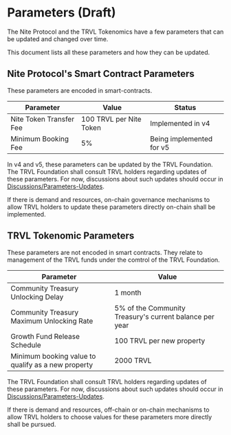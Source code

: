 # Parameters (Draft)

The Nite Protocol and the TRVL Tokenomics have a few parameters that can be updated and changed over time.

This document lists all these parameters and how they can be updated.


## Nite Protocol's Smart Contract Parameters

These parameters are encoded in smart-contracts.

| Parameter                   | Value                       |  Status                   |
| ---                         | ---                         |  ---                      |
| Nite Token Transfer Fee     | 100 TRVL per Nite Token     |  Implemented in v4        |
| Minimum Booking Fee         | 5%                          |  Being implemented for v5 |

In v4 and v5, these parameters can be updated by the TRVL Foundation.
The TRVL Foundation shall consult TRVL holders regarding updates of these parameters. 
For now, discussions about such updates should occur in [Discussions/Parameters-Updates](https://github.com/orgs/NiteProtocol/discussions/categories/parameter-updates).

If there is demand and resources, on-chain governance mechanisms to allow TRVL holders to update these parameters directly on-chain shall be implemented.


## TRVL Tokenomic Parameters

These parameters are not encoded in smart contracts. They relate to management of the TRVL funds under the comtrol of the TRVL Foundation.

| Parameter                                           | Value                                                           |
| ---                                                 | ---                                                             | 
| Community Treasury Unlocking Delay                  | 1 month                                                         | 
| Community Treasury Maximum Unlocking Rate           | 5% of the Community Treasury's current balance per year         |
| Growth Fund Release Schedule                        | 100 TRVL per new property                                       |
| Minimum booking value to qualify as a new property  | 2000 TRVL                                                       |

The TRVL Foundation shall consult TRVL holders regarding updates of these parameters. 
For now, discussions about such updates should occur in [Discussions/Parameters-Updates](https://github.com/orgs/NiteProtocol/discussions/categories/parameter-updates).

If there is demand and resources, off-chain or on-chain mechanisms to allow TRVL holders to choose values for these parameters more directly shall be pursued.
